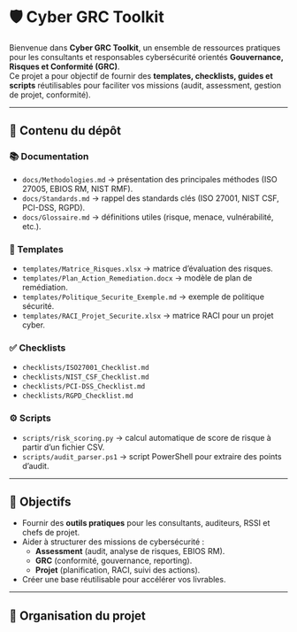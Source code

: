 # 🛡️ Cyber GRC Toolkit

Bienvenue dans **Cyber GRC Toolkit**, un ensemble de ressources pratiques pour les consultants et responsables cybersécurité orientés **Gouvernance, Risques et Conformité (GRC)**.  
Ce projet a pour objectif de fournir des **templates, checklists, guides et scripts** réutilisables pour faciliter vos missions (audit, assessment, gestion de projet, conformité).

---

## 📌 Contenu du dépôt

### 📚 Documentation
- `docs/Methodologies.md` → présentation des principales méthodes (ISO 27005, EBIOS RM, NIST RMF).  
- `docs/Standards.md` → rappel des standards clés (ISO 27001, NIST CSF, PCI-DSS, RGPD).  
- `docs/Glossaire.md` → définitions utiles (risque, menace, vulnérabilité, etc.).

### 📑 Templates
- `templates/Matrice_Risques.xlsx` → matrice d’évaluation des risques.  
- `templates/Plan_Action_Remediation.docx` → modèle de plan de remédiation.  
- `templates/Politique_Securite_Exemple.md` → exemple de politique sécurité.  
- `templates/RACI_Projet_Securite.xlsx` → matrice RACI pour un projet cyber.

### ✅ Checklists
- `checklists/ISO27001_Checklist.md`  
- `checklists/NIST_CSF_Checklist.md`  
- `checklists/PCI-DSS_Checklist.md`  
- `checklists/RGPD_Checklist.md`

### ⚙️ Scripts
- `scripts/risk_scoring.py` → calcul automatique de score de risque à partir d’un fichier CSV.  
- `scripts/audit_parser.ps1` → script PowerShell pour extraire des points d’audit.

---

## 🚀 Objectifs

- Fournir des **outils pratiques** pour les consultants, auditeurs, RSSI et chefs de projet.  
- Aider à structurer des missions de cybersécurité :  
  - **Assessment** (audit, analyse de risques, EBIOS RM).  
  - **GRC** (conformité, gouvernance, reporting).  
  - **Projet** (planification, RACI, suivi des actions).  
- Créer une base réutilisable pour accélérer vos livrables.

---

## 📂 Organisation du projet

